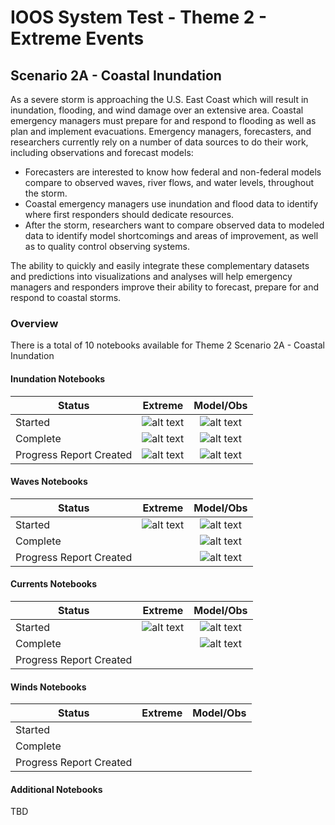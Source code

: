 # IOOS System Test - Theme 2 - Extreme Events

## Scenario 2A - Coastal Inundation

As a severe storm is approaching the U.S. East Coast which will result in inundation, flooding, and wind damage over an extensive area. Coastal emergency managers must prepare for and respond to flooding as well as plan and implement evacuations. Emergency managers, forecasters, and researchers currently rely on a number of data sources to do their work, including observations and forecast models:

*  Forecasters are interested to know how federal and non-federal models compare to observed waves, river flows, and water levels, throughout the storm.
*  Coastal emergency managers use inundation and flood data to identify where first responders should dedicate resources.
*  After the storm, researchers want to compare observed data to modeled data to identify model shortcomings and areas of improvement, as well as to quality control observing systems.

The ability to quickly and easily integrate these complementary datasets and predictions into visualizations and analyses will help emergency managers and responders improve their ability to forecast, prepare for and respond to coastal storms.

### Overview
There is a total of 10 notebooks available for Theme 2 Scenario 2A - Coastal Inundation

#### Inundation Notebooks
| Status   | Extreme | Model/Obs  |
|----------|:---------:|:------------:|
| Started  | ![alt text](http://openclipart.org/image/20px/svg_to_png/159733/green-tick.png)| ![alt text](http://openclipart.org/image/20px/svg_to_png/159733/green-tick.png)|
|Complete| ![alt text](http://openclipart.org/image/20px/svg_to_png/159733/green-tick.png)| ![alt text](http://openclipart.org/image/20px/svg_to_png/159733/green-tick.png)
|Progress Report Created| ![alt text](http://openclipart.org/image/20px/svg_to_png/159733/green-tick.png)| ![alt text](http://openclipart.org/image/20px/svg_to_png/159733/green-tick.png)

#### Waves Notebooks
| Status   | Extreme | Model/Obs  |
|----------|:---------:|:------------:|
| Started  | ![alt text](http://openclipart.org/image/20px/svg_to_png/159733/green-tick.png)  |  ![alt text](http://openclipart.org/image/20px/svg_to_png/159733/green-tick.png)
|Complete| |  ![alt text](http://openclipart.org/image/20px/svg_to_png/159733/green-tick.png)
|Progress Report Created| | ![alt text](http://openclipart.org/image/20px/svg_to_png/159733/green-tick.png)


#### Currents Notebooks
| Status   | Extreme | Model/Obs  |
|----------|:---------:|:------------:|
| Started  | ![alt text](http://openclipart.org/image/20px/svg_to_png/159733/green-tick.png)  |   ![alt text](http://openclipart.org/image/20px/svg_to_png/159733/green-tick.png)
|Complete| |	![alt text](http://openclipart.org/image/20px/svg_to_png/159733/green-tick.png)
|Progress Report Created| |

#### Winds Notebooks
| Status   | Extreme | Model/Obs  |
|----------|:---------:|:------------:|
| Started  | | 
|Complete| | |
|Progress Report Created| |

#### Additional Notebooks

TBD
